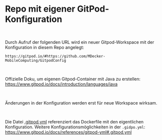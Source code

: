# Repo mit eigener GitPod-Konfiguration #

<br>

Durch Aufruf der folgenden URL wird ein neuer Gitpod-Workspace mit der Konfiguration in diesem Repo angelegt:
```
https://gitpod.io/#https://github.com/MDecker-MobileComputing/GitpodConfig
```

<br>

Offizielle Doku, um eigenen Gitpod-Container mit Java zu erstellen: https://www.gitpod.io/docs/introduction/languages/java

<br>

Änderungen in der Konfiguration werden erst für neue Workspace wirksam.

<br>

Die Datei [.gitpod.yml](.gitpod.yml) referenziert das Dockerfile mit den eigentlichen Konfiguration.
Weitere Konfigurationsmöglichkeiten in der `.gidpo.yml`: https://www.gitpod.io/docs/references/gitpod-yml#.gitpod.yml

<br>